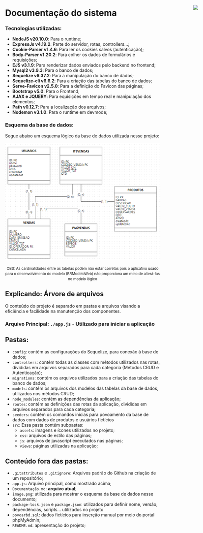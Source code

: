 <div style='display: flex; justify-content: end; position: absolute; left: 50rem; top: 5rem; width: 3.5rem'><img src='./src/assets/favicon.ico' /></div>

# **Documentação do sistema**

### **Tecnologias utilizadas:**
- **NodeJS v20.10.0**: Para o runtime;
- **ExpressJs v4.19.2**: Parte do servidor, rotas, controllers...;
- **Cookie-Parser v1.4.6**: Para ler os cookies salvos (autenticação);
- **Body-Parser v1.20.2**: Para colher os dados de formulários e requisições;
- **EJS v3.1.9**: Para renderizar dados enviados pelo backend no frontend;
- **Mysql2 v3.9.3**: Para o banco de dados;
- **Sequelize v6.37.2**: Para a manipulação do banco de dados;
- **Sequelize-cli v6.6.2**: Para a criação das tabelas do banco de dados;
- **Serve-Favicon v2.5.0**: Para a definição do Favicon das páginas;
- **Bootstrap v5.0**: Para o Frontend;
- **AJAX e JQUERY**: Para equisições em tempo real e manipulação dos elementos;
- **Path v0.12.7**: Para a localização dos arquivos;
- **Nodemon v3.1.0**: Para o runtime em devmode;

### **Esquema da base de dados:**

Segue abaixo um esquema lógico da base de dados utilizada nesse projeto:

![Modelo lógico da base de dados](image.png)

<center><small>OBS: As cardinalidades entre as tabelas podem não estar corretas pois o aplicativo usado para o desenvolvimento do modelo (BRModeloWeb) não proporciona um meio de alterá-las no modelo lógico</small></center>

## **Explicando: Árvore de arquivos**

O conteúdo do projeto é separado em pastas e arquivos visando a eficiência e facilidade na manutenção dos componentes.

### **Arquivo Principal**: `./app.js` - Utilizado para iniciar a aplicação

## **Pastas**:

- `config`: contém as configurações do Sequelize, para conexão à base de dados;
- `controllers`: contém todas as classes com métodos utilizados nas rotas, divididas em arquivos separados para cada categoria (Métodos CRUD e Autenticação);
- `migrations`: contém os arquivos utilizados para a criação das tabelas do banco de dados;
- `models`: contém os arquivos dos modelos das tabelas da base de dados, utilizados nos métodos CRUD;
- `node_modules`: contém as dependências da aplicação;
- `routes`: contém as definições das rotas da aplicação, divididas em arquivos separados para cada categoria;
- `seeders`: contém os comandos inicias para povoamento da base de dados com dados de produtos e usuários fictícios
- `src`: Essa pasta contém subpastas:
    - `assets`: imagens e ícones utilizados no projeto;
    - `css`: arquivos de estilo das páginas;
    - `js`: arquivos de javascript executados nas páginas;
    - `views`: páginas utilizadas na aplicação;

## **Conteúdo fora das pastas**:
- `.gitattributes` e `.gitignore`: Arquivos padrão do Github na criação de um repositório;
- `app.js`: Arquivo principal, como mostrado acima;
- `Documentação.md`: **arquivo atual**;
- `image.png`: utilizada para mostrar o esquema da base de dados nesse documento;
- `package-lock.json` e `package.json`: utilizados para definir nome, versão, dependências, scripts... utilizados no projeto
- `povoarbd.sql`: dados fictícios para inserção manual por meio do portal phpMyAdmin;
- `README.md`: apresentação do projeto;